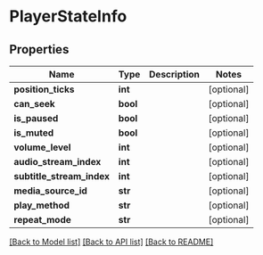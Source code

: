 # PlayerStateInfo

## Properties
Name | Type | Description | Notes
------------ | ------------- | ------------- | -------------
**position_ticks** | **int** |  | [optional] 
**can_seek** | **bool** |  | [optional] 
**is_paused** | **bool** |  | [optional] 
**is_muted** | **bool** |  | [optional] 
**volume_level** | **int** |  | [optional] 
**audio_stream_index** | **int** |  | [optional] 
**subtitle_stream_index** | **int** |  | [optional] 
**media_source_id** | **str** |  | [optional] 
**play_method** | **str** |  | [optional] 
**repeat_mode** | **str** |  | [optional] 

[[Back to Model list]](../README.md#documentation-for-models) [[Back to API list]](../README.md#documentation-for-api-endpoints) [[Back to README]](../README.md)

